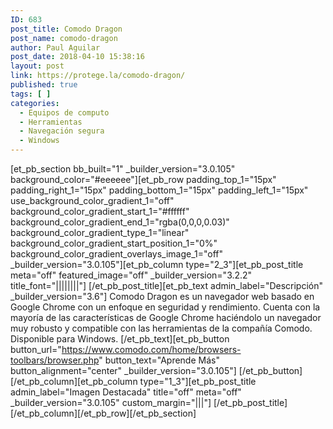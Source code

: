 ```yaml
---
ID: 683
post_title: Comodo Dragon
post_name: comodo-dragon
author: Paul Aguilar
post_date: 2018-04-10 15:38:16
layout: post
link: https://protege.la/comodo-dragon/
published: true
tags: [ ]
categories:
  - Equipos de computo
  - Herramientas
  - Navegación segura
  - Windows
---
```

[et_pb_section bb_built="1" \_builder\_version="3.0.105" background_color="#eeeeee"][et_pb_row padding_top_1="15px" padding_right_1="15px" padding_bottom_1="15px" padding_left_1="15px" use_background_color_gradient_1="off" background_color_gradient_start_1="#ffffff" background_color_gradient_end_1="rgba(0,0,0,0.03)" background_color_gradient_type_1="linear" background_color_gradient_start_position_1="0%" background_color_gradient_overlays_image_1="off" \_builder\_version="3.0.105"][et_pb_column type="2_3"][et_pb_post_title meta="off" featured_image="off" \_builder\_version="3.2.2" title_font="||||||||"] [/et_pb_post_title][et_pb_text admin_label="Descripción" \_builder\_version="3.6"] Comodo Dragon es un navegador web basado en Google Chrome con un enfoque en seguridad y rendimiento. Cuenta con la mayoría de las características de Google Chrome haciéndolo un navegador muy robusto y compatible con las herramientas de la compañía Comodo. Disponible para Windows. [/et_pb_text][et_pb_button button_url="https://www.comodo.com/home/browsers-toolbars/browser.php" button_text="Aprende Más" button_alignment="center" \_builder\_version="3.0.105"] [/et_pb_button][/et_pb_column][et_pb_column type="1_3"][et_pb_post_title admin_label="Imagen Destacada" title="off" meta="off" \_builder\_version="3.0.105" custom_margin="|||"] [/et_pb_post_title][/et_pb_column][/et_pb_row][/et_pb_section]